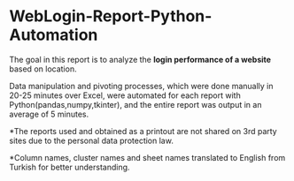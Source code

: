 # WebLogin-Report-Python-Automation
The goal in this report is to analyze the **login performance of a website** based on location.

Data manipulation and pivoting processes, which were done manually in 20-25 minutes over Excel, were automated for each report with Python(pandas,numpy,tkinter), and the entire report was output in an average of 5 minutes.

*The reports used and obtained as a printout are not shared on 3rd party sites due to the personal data protection law.

*Column names, cluster names and sheet names translated to English from Turkish for better understanding.
